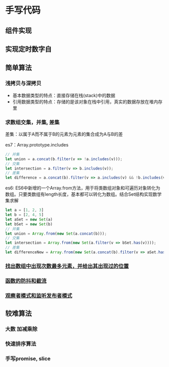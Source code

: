 # 手写代码

## 组件实现

## 实现定时数字自

## 简单算法

### 浅拷贝与深拷贝

- 基本数据类型的特点：直接存储在栈(stack)中的数据
- 引用数据类型的特点：存储的是该对象在栈中引用，真实的数据存放在堆内存里

### 求数组交集，并集, 差集

差集：以属于A而不属于B的元素为元素的集合成为A与B的差

es7：Array.prototype.includes

```js
// 并集
let union = a.concat(b.filter(v => !a.includes(v)));
// 交集
let intersection = a.filter(v => b.includes(v));
// 差集
let difference = a.concat(b).filter(v => a.includes(v) && !b.includes(v));
```

es6:
ES6中新增的一个Array.from方法，用于将类数组对象和可遍历对象转化为数组。只要类数组有length长度，基本都可以转化为数组。结合Set结构实现数学集求解

```js
let a = [1, 2, 3]
let b = [2, 4, 5]
let aSet = new Set(a)
let bSet = new Set(b)
// 并集
let union = Array.from(new Set(a.concat(b)));
// 交集
let intersection = Array.from(new Set(a.filter(v => bSet.has(v))));
// 差集
let differenceNew = Array.from(new Set(a.concat(b).filter(v => aSet.has(v) && !bSet.has(v)));
```

### [找出数组中出现次数最多元素，并给出其出现过的位置](https://github.com/zhouxiongking/article-pages/blob/master/articles/maxFrequencyNum/maxFrequencyNum.js)

### [函数的防抖和截流](https://juejin.im/post/5b7b88d46fb9a019e9767405)

### [观察者模式和监听发布者模式](https://www.cnblogs.com/onepixel/p/10806891.html)

## 较难算法

### 大数 加减乘除

### 快速排序算法

### 手写promise, slice

 